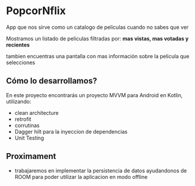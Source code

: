# PopcorNflix


<p>App que nos sirve como un catalogo de peliculas cuando no sabes que ver</p>
<p>Mostramos un listado de peliculas filtradas por: <strong>mas vistas, mas votadas y recientes</strong> </p>

<p>tambien encuentras una pantalla con mas información sobre la pelicula que selecciones</p>

## Cómo lo desarrollamos? 


En este proyecto encontrarás un proyecto MVVM para Android en Kotlin, utilizando: 
 - clean architecture
- retrofit
- corrutinas
- Dagger hilt para la inyeccion de dependencias
- Unit Testing  

## Proximament
- trabajaremos en implementar la persistencia de datos ayudandonos de ROOM para poder utilizar la aplicacion en modo offline
